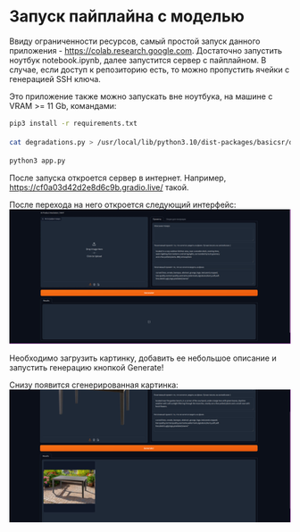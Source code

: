 # Запуск пайплайна с моделью
Ввиду ограниченности ресурсов, самый простой запуск данного приложения - https://colab.research.google.com.
Достаточно запустить ноутбук notebook.ipynb, далее запустится сервер с пайплайном.
В случае, если доступ к репозиторию есть, то можно пропустить ячейки с генерацией SSH ключа.

Это приложение также можно запускать вне ноутбука, на машине с VRAM >= 11 Gb, командами:
```bash
pip3 install -r requirements.txt

cat degradations.py > /usr/local/lib/python3.10/dist-packages/basicsr/data/degradations.py

python3 app.py
```

После запуска откроется сервер в интернет. Например, https://cf0a03d42d2e8d6c9b.gradio.live/ такой.

После перехода на него откроется следующий интерфейс:
![alt text](image.png)

Необходимо загрузить картинку, добавить ее небольшое описание и запустить генерацию кнопкой Generate!

Снизу появится сгенерированная картинка:
![alt text](image-1.png)
